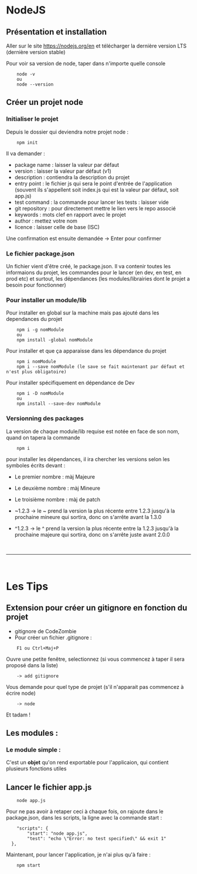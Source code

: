 # NodeJS

## Présentation et installation
Aller sur le site https://nodejs.org/en et télécharger la dernière version LTS (dernière version stable)

Pour voir sa version de node, taper dans n'importe quelle console
```
    node -v
    ou
    node --version
```

## Créer un projet node
### Initialiser le projet
Depuis le dossier qui deviendra notre projet node :
```
    npm init
```
Il va demander :
* package name : laisser la valeur par défaut
* version : laisser la valeur par défaut (v1)
* description : contiendra la description du projet
* entry point : le fichier js qui sera le point d'entrée de l'application (souvent ils s'appellent soit index.js qui est la valeur par défaut, soit app.js)
* test command : la commande pour lancer les tests : laisser vide
* git repository : pour directement mettre le lien vers le repo associé
* keywords : mots clef en rapport avec le projet
* author : mettez votre nom
* licence : laisser celle de base (ISC)

Une confirmation est ensuite demandée -> Enter pour confirmer

### Le fichier package.json
Un fichier vient d'être créé, le package.json. Il va contenir toutes les informaions du projet, les commandes pour le lancer (en dev, en test, en prod etc) et surtout, les dépendances (les modules/librairies dont le projet a besoin pour fonctionner)

### Pour installer un module/lib
Pour installer en global sur la machine mais pas ajouté dans les dependances du projet
```
    npm i -g nomModule
    ou
    npm install -global nomModule
```
Pour installer et que ça apparaisse dans les dépendance du projet
```
    npm i nomModule
    npm i --save nomModule (le save se fait maintenant par défaut et n'est plus obligatoire)
```
Pour installer spécifiquement en dépendance de Dev
```
    npm i -D nomModule
    ou
    npm install --save-dev nomModule
```
### Versionning des packages
La version de chaque module/lib requise est notée en face de son nom,
quand on tapera la commande
````
    npm i
````
pour installer les dépendances, il ira chercher les versions selon les symboles écrits devant :
* Le premier nombre : màj Majeure
* Le deuxième nombre : màj Mineure
* Le troisième nombre : màj de patch

* ~1.2.3 -> le ~ prend la version la plus récente entre 1.2.3 jusqu'à la prochaine mineure qui sortira, donc on s'arrête avant la 1.3.0
* ^1.2.3 -> le ^ prend la version la plus récente entre la 1.2.3 jusqu'à la prochaine majeure qui sortira, donc on s'arrête juste avant 2.0.0



<br/>
<hr>
<br/>

# Les Tips
## Extension pour créer un gitignore en fonction du projet
* gitignore de CodeZombie
* Pour créer un fichier .gitignore :
```
    F1 ou Ctrl+Maj+P
```
Ouvre une petite fenêtre, selectionnez (si vous commencez à taper il sera proposé dans la liste)
```
    -> add gitignore
```
Vous demande pour quel type de projet (s'il n'apparait pas commencez à écrire node)
```
    -> node
```
Et tadam !

## Les modules :
### Le module simple :
C'est un **objet** qu'on rend exportable pour l'applicaion, qui contient plusieurs fonctions utiles

## Lancer le fichier app.js
```
    node app.js
```
Pour ne pas avoir à retaper ceci à chaque fois, on rajoute dans le package.json, dans les scripts, la ligne avec la commande start :
```
    "scripts": {
        "start": "node app.js",
        "test": "echo \"Error: no test specified\" && exit 1"
  },
```
Maintenant, pour lancer l'application, je n'ai plus qu'à faire :
```
    npm start
```